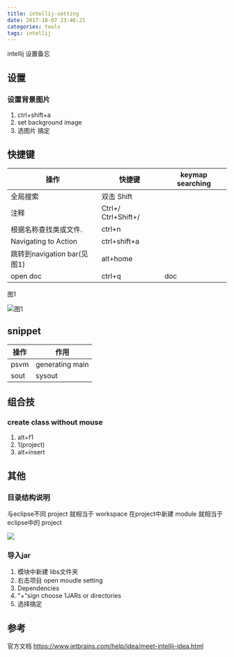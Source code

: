 ```yaml
---
title: intellij-setting
date: 2017-10-07 23:46:21
categories: tools
tags: intellij
---
```

intellij 设置备忘
<!--more-->

## 设置

### 设置背景图片

1. ctrl+shift+a
2. set background image
3. 选图片 搞定

## 快捷键

| 操作                        | 快捷键              | keymap searching|
| --------------------------- | ------------------- | ------ |
| 全局搜索                    | 双击 Shift          |        |
| 注释                        | Ctrl+/ Ctrl+Shift+/ |        |
| 根据名称查找类或文件.       | ctrl+n              |        |
| Navigating to Action        | ctrl+shift+a        |        |
| 跳转到navigation bar(见图1) | alt+home            |        |
| open doc                    | ctrl+q              | doc       |

图1

![图1](http://ou7k0sem6.bkt.clouddn.com/intellij-setting02.png)



## snippet

| 操作 | 作用            |
| ---- | --------------- |
| psvm | generating main |
| sout | sysout          |


## 组合技

### create class without mouse

1. alt+f1
2. 1(project)
3. alt+insert

## 其他

### 目录结构说明

与eclipse不同 project 就相当于 workspace 在project中新建 module 就相当于eclipse中的 project

![](http://ou7k0sem6.bkt.clouddn.com/intellij-setting01.png)

### 导入jar

1. 模块中新建 libs文件夹
2. 右击项目 open moudle setting
3. Dependencies
4. "+"sign choose 1JARs or directories
5. 选择搞定

## 参考

官方文档   https://www.jetbrains.com/help/idea/meet-intellij-idea.html
